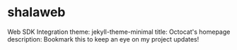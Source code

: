 # shalaweb
Web SDK Integration
theme: jekyll-theme-minimal
title: Octocat's homepage
description: Bookmark this to keep an eye on my project updates!
